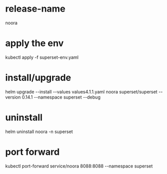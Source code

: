 # release-name
noora

# apply the env
kubectl apply -f superset-env.yaml

# install/upgrade
helm upgrade --install --values values4.1.1.yaml  noora superset/superset --version 0.14.1 --namespace superset --debug

# uninstall
helm uninstall noora -n superset 

# port forward
kubectl port-forward service/noora  8088:8088 --namespace superset